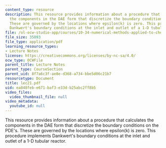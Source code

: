 ```yaml
---
content_type: resource
description: This resource provides information about a procedure that calculates
  the components in the DAE form that discretize the boundary conditions on the PDE's.
  These are governed by the locations where epsilon(k) is zero. This procedure implements
  Dankwert's boundary conditions at the inlet and outlet of a 1-D tubular reactor.
file: /ol-ocw-studio-app/courses/10-34-numerical-methods-applied-to-chemical-engineering-fall-2005/ea848febe671baf3e33db25abc2ff8b5_lec21.pdf
file_size: 35093
file_type: application/pdf
learning_resource_types:
- Lecture Notes
license: https://creativecommons.org/licenses/by-nc-sa/4.0/
ocw_type: OCWFile
parent_title: Lecture Notes
parent_type: CourseSection
parent_uid: 8f7a6c3f-ae8e-d368-a734-bbe5d06c21b7
resourcetype: Document
title: lec21.pdf
uid: ea848feb-e671-baf3-e33d-b25abc2ff8b5
video_files:
  video_thumbnail_file: null
video_metadata:
  youtube_id: null
---
```

This resource provides information about a procedure that calculates the components in the DAE form that discretize the boundary conditions on the PDE's. These are governed by the locations where epsilon(k) is zero. This procedure implements Dankwert's boundary conditions at the inlet and outlet of a 1-D tubular reactor.